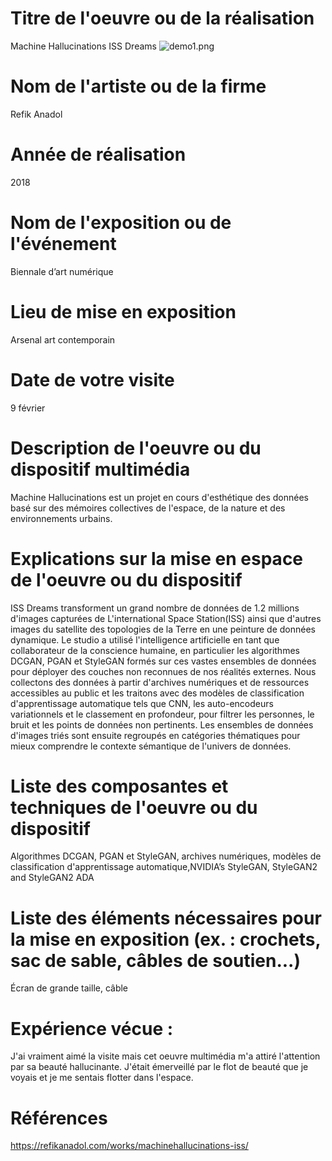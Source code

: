 # Titre de l'oeuvre ou de la réalisation
Machine Hallucinations ISS Dreams
![demo1.png](photographie/demo1.png) 

 # Nom de l'artiste ou de la firme
 Refik Anadol

 # Année de réalisation
 2018

  # Nom de l'exposition ou de l'événement
  Biennale d’art numérique
  

  # Lieu de mise en exposition
  Arsenal art contemporain

  # Date de votre visite
  9 février

 # Description de l'oeuvre ou du dispositif multimédia 
 Machine Hallucinations est un projet en cours d'esthétique des données basé sur des mémoires collectives de l'espace, de la nature et des environnements urbains.
 

 # Explications sur la mise en espace de l'oeuvre ou du dispositif 
 ISS Dreams transforment un grand nombre de données de 1.2 millions d'images capturées de L'international Space Station(ISS) ainsi que d'autres images du satellite des topologies de la Terre en une peinture de données dynamique. Le studio a utilisé l'intelligence artificielle en tant que collaborateur de la conscience humaine, en particulier les algorithmes DCGAN, PGAN et StyleGAN formés sur ces vastes ensembles de données pour déployer des couches non reconnues de nos réalités externes. Nous collectons des données à partir d'archives numériques et de ressources accessibles au public et les traitons avec des modèles de classification d'apprentissage automatique tels que CNN, les auto-encodeurs variationnels et le classement en profondeur, pour filtrer les personnes, le bruit et les points de données non pertinents. Les ensembles de données d'images triés sont ensuite regroupés en catégories thématiques pour mieux comprendre le contexte sémantique de l'univers de données.

 # Liste des composantes et techniques de l'oeuvre ou du dispositif 
Algorithmes DCGAN, PGAN et StyleGAN, archives numériques, modèles de classification d'apprentissage automatique,NVIDIA’s StyleGAN, StyleGAN2 and StyleGAN2 ADA

 # Liste des éléments nécessaires pour la mise en exposition (ex. : crochets, sac de sable, câbles de soutien...)
 Écran de grande taille, câble

 # Expérience vécue :
 J'ai vraiment aimé la visite mais cet oeuvre multimédia m'a attiré l'attention par sa beauté hallucinante. J'était émerveillé par le flot de beauté que je voyais et je me sentais flotter dans l'espace. 
 # Références
 https://refikanadol.com/works/machinehallucinations-iss/
